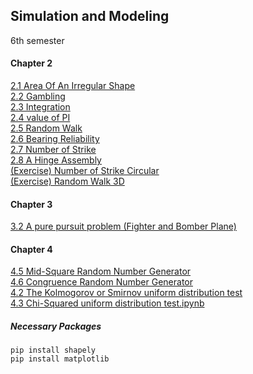 ## Simulation and Modeling
6th semester

#### Chapter 2
[2.1 Area Of An Irregular Shape](2.1%20Area%20of%20an%20Irregular%20Shape.ipynb)<br>
[2.2 Gambling](2.2%20Gambling.ipynb)<br>
[2.3 Integration](2.3%20Numerical%20Integration.ipynb)<br>
[2.4 value of PI](2.4%20Value%20of%20PI.ipynb)<br>
[2.5 Random Walk](2.5%20Random%20Walk.ipynb)<br>
[2.6 Bearing Reliability](2.6%20Bearing%20Reliability.ipynb)<br>
[2.7 Number of Strike](Number%20of%20Strike.ipynb)<br>
[2.8 A Hinge Assembly](2.8%20A%20Hinge%20Assembly.ipynb)<br>
[(Exercise) Number of Strike Circular](Number%20of%20Strike%20Circular.ipynb)<br>
[(Exercise) Random Walk 3D](Random%20Walk%203D.ipynb)<br>

#### Chapter 3
[3.2  A pure pursuit problem (Fighter and Bomber Plane)](3.2%20%20A%20pure%20pursuit%20problem%20(Fighter%20and%20Bomber%20Plane).ipynb)<br>

#### Chapter 4
[4.5 Mid-Square Random Number Generator](4.5%20Mid%20Square%20Random%20Number%20Generator.ipynb)<br>
[4.6 Congruence Random Number Generator](4.6%20Congruence%20Random%20Number%20Generator.ipynb)<br>
[4.2 The Kolmogorov or Smirnov uniform distribution test](4.2%20The%20Kolmogorov%20or%20Smirnov%20uniform%20distribution%20test.ipynb)<br>
[4.3 Chi-Squared uniform distribution test.ipynb](4.3%20Chi-Squared%20uniform%20distribution%20test.ipynb)<br>

##### Necessary Packages

``` 
pip install shapely
pip install matplotlib
```

